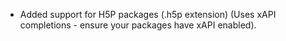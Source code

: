 * Added support for H5P packages (.h5p extension) (Uses xAPI completions - ensure your packages have xAPI enabled).